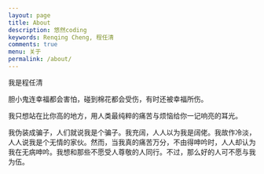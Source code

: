 ```yaml
---
layout: page
title: About
description: 悠然coding
keywords: Renqing Cheng, 程任清
comments: true
menu: 关于
permalink: /about/
---
```


我是程任清

胆小鬼连幸福都会害怕，碰到棉花都会受伤，有时还被幸福所伤。

我只想站在比你高的地方，用人类最纯粹的痛苦与烦恼给你一记响亮的耳光。  

我伪装成骗子，人们就说我是个骗子。我充阔，人人以为我是阔佬。我故作冷淡，人人说我是个无情的家伙。然而，当我真的痛苦万分，不由得呻吟时，人人却认为我在无病呻吟。我想和那些不愿受人尊敬的人同行。不过，那么好的人可不愿与我为伍。
